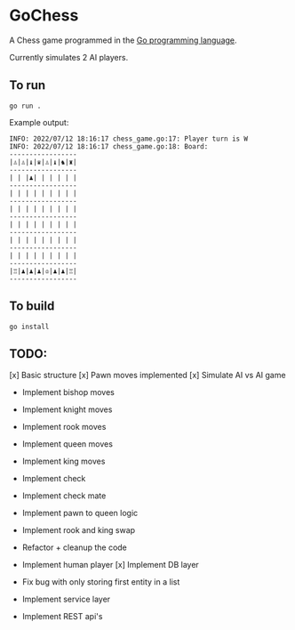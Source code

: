 # GoChess
A Chess game programmed in the [Go programming language](https://go.dev/). 

Currently simulates 2 AI players.

## To run
`go run .`

Example output:

```
INFO: 2022/07/12 18:16:17 chess_game.go:17: Player turn is W
INFO: 2022/07/12 18:16:17 chess_game.go:18: Board:
-----------------
|♙|♙|♝|♛|♙|♝|♞|♜|
-----------------
| | |♟| | | | | |
-----------------
| | | | | | | | |
-----------------
| | | | | | | | |
-----------------
| | | | | | | | |
-----------------
| | | | | | | | |
-----------------
| | | | | | | | |
-----------------
|♖|♟|♟|♟|♔|♟|♟|♖|
-----------------
```

## To build
`go install`

## TODO:
[x] Basic structure
[x] Pawn moves implemented
[x] Simulate AI vs AI game
- Implement bishop moves
- Implement knight moves
- Implement rook moves
- Implement queen moves 
- Implement king moves 
- Implement check
- Implement check mate
- Implement pawn to queen logic 
- Implement rook and king swap
- Refactor + cleanup the code
 
- Implement human player
[x] Implement DB layer
- Fix bug with only storing first entity in a list
- Implement service layer
- Implement REST api's